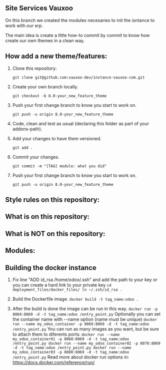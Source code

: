 Site Services Vauxoo
---

On this branch we created the modules necesaries to init the isntance to work with our erp.

The main idea is create a little how-to commit by commit to know how create our own themes in a clean way.

How add a new theme/features:
---

1. Clone this repository:

    `
    git clone git@github.com:vauxoo-dev/instance-vauxoo-com.git
    `

2. Create your own branch locally.

    `
    git checkout -b 8.0-your_new_feature_theme
    `

3. Push your first change branch to know you start to work on.

    `
    git push -u origin 8.0-your_new_feature_theme
    `

4. Code, clean and test as usual (declaring this folder as part of your addons-path).

5. Add your changes to have them versioned.

    `
    git add .
    `

6. Commit your changes.

    `
    git commit -m "[TAG] module: what you did"
    `

7. Push your first change branch to know you start to work on.

    `
    git push -u origin 8.0-your_new_feature_theme
    `

Style rules on this repository:
---

What is on this repository:
---

What is NOT on this repository:
---

Modules:
---

Building the docker instance
---

1. Fix line "ADD id_rsa /home/odoo/.ssh" and add the path to your key or
    you can create a hard link to your private key
    `
    cd deployment_files/docker_files/
    ln ~/.ssh/id_rsa .
    `

2. Build the Dockerfile image.
    `
    docker build -t tag_name:odoo .
    `

3. After the build is done the image can be run in this way.
    `
    docker run -p 8069:8069 -d -t tag_name:odoo /entry_point.py
    `
    Optionally you can set the container name with --name option (name must be unique)
    `
    docker run --name my_odoo_container -p 8069:8069 -d -t tag_name:odoo /entry_point.py
    `
You can  run as many images as you want, but be sure to attach them to diferents ports:
    `
    docker run --name my_odoo_container01 -p 8060:8069 -d -t tag_name:odoo /entry_point.py
    docker run --name my_odoo_container02 -p 8070:8069 -d -t tag_name:odoo /entry_point.py
    docker run --name my_odoo_container03 -p 8080:8069 -d -t tag_name:odoo /entry_point.py
    `
Read more about docker run options in: https://docs.docker.com/reference/run/
